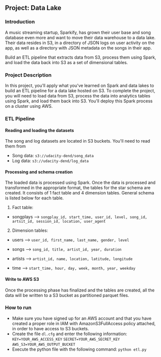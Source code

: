 ## Project: Data Lake

### Introduction
A music streaming startup, Sparkify, has grown their user base and song database even more and want to move their data warehouse to a data lake. Their data resides in S3, in a directory of JSON logs on user activity on the app, as well as a directory with JSON metadata on the songs in their app.

Build an ETL pipeline that extracts data from S3, process them using Spark, and load the data back into S3 as a set of dimensional tables. 

### Project Description
In this project, you'll apply what you've learned on Spark and data lakes to build an ETL pipeline for a data lake hosted on S3. To complete the project, you will need to load data from S3, process the data into analytics tables using Spark, and load them back into S3. You'll deploy this Spark process on a cluster using AWS.

### ETL Pipeline

#### Reading and loading the datasets
The song and log datasets are located in S3 buckets. You'll need to read them from
- Song data: ```s3://udacity-dend/song_data```
- Log data: ```s3://udacity-dend/log_data```

#### Processing and schema creation
The loaded data is processed using Spark. Once the data is processed and transformed in the appropriate format, the tables for the star schema are created. It consists of 1 fact table and 4 dimension tables. General schema is listed below for each table.

1. Fact table:
- songplays -->
```songplay_id, start_time, user_id, level, song_id, artsit_id, session_id, location, user_agent```

2. Dimension tables:
- users -->
```user_id, first_name, last_name, gender, level```

- songs -->
```song_id, title, artist_id, year, duration```
- artists --> 
```artist_id, name, location, latitude, longitude```
- time -->
```start_time, hour, day, week, month, year, weekday```

#### Write to AWS S3
Once the processing phase has finalized and the tables are created, all the data will be written to a S3 bucket as partitioned parquet files.

### How to run
- Make sure you have signed up for an AWS account and that you have created a proper role in IAM with AmazonS3FullAccess policy attached, in order to have access to S3 buckets.
- Create the file ```dl.cfg``` and enter the following information:
```KEY=YOUR_AWS_ACCESS_KEY```
```SECRET=YOUR_AWS_SECRET_KEY```
```AWS_S3=YOUR_AWS_OUTPUT_BUCKET```
- Execute the python file with the following command: ```python etl.py```



